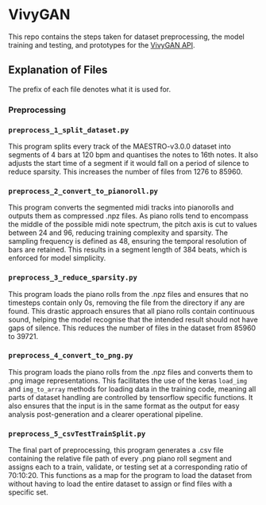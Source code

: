 # VivyGAN

This repo contains the steps taken for dataset preprocessing, the model training and testing, and prototypes for the [VivyGAN API](https://github.com/MayeHunt/VivyGAN_API).

## Explanation of Files
The prefix of each file denotes what it is used for.

### Preprocessing

### `preprocess_1_split_dataset.py`

This program splits every track of the MAESTRO-v3.0.0 dataset into segments of 4 bars at 120 bpm and quantises the notes to 16th notes. It also adjusts the start time of a segment if it would fall on a period of silence to reduce sparsity. This increases the number of files from 1276 to 85960.

### `preprocess_2_convert_to_pianoroll.py`

This program converts the segmented midi tracks into pianorolls and outputs them as compressed .npz files. As piano rolls tend to encompass the middle of the possible midi note spectrum, the pitch axis is cut to values between 24 and 96, reducing training complexity and sparsity. The sampling frequency is defined as 48, ensuring the temporal resolution of bars are retained. This results in a segment length of 384 beats, which is enforced for model simplicity.

### `preprocess_3_reduce_sparsity.py`

This program loads the piano rolls from the .npz files and ensures that no timesteps contain only 0s, removing the file from the directory if any are found. This drastic approach ensures that all piano rolls contain continuous sound, helping the model recognise that the intended result should not have gaps of silence. This reduces the number of files in the dataset from 85960 to 39721.

### `preprocess_4_convert_to_png.py`

This program loads the piano rolls from the .npz files and converts them to .png image representations. This facilitates the use of the keras `load_img` and `img_to_array` methods for loading data in the training code, meaning all parts of dataset handling are controlled by tensorflow specific functions. It also ensures that the input is in the same format as the output for easy analysis post-generation and a clearer operational pipeline.

### `preprocess_5_csvTestTrainSplit.py`

The final part of preprocessing, this program generates a .csv file containing the relative file path of every .png piano roll segment and assigns each to a train, validate, or testing set at a corresponding ratio of 70:10:20. This functions as a map for the program to load the dataset from without having to load the entire dataset to assign or find files with a specific set.

### 
